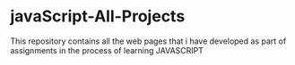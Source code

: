 # javaScript-All-Projects
This repository contains all the web pages that i have developed as part of assignments in the process of learning JAVASCRIPT
